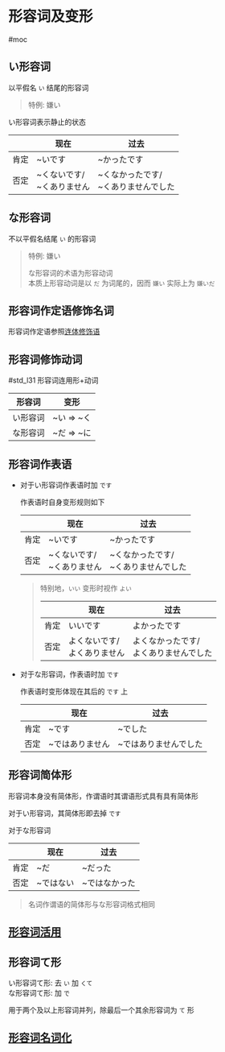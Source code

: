 # 形容词及变形  

 #moc

## い形容词  

以平假名 `い` 结尾的形容词  
> 特例: 嫌い  
>
い形容词表示静止的状态  

|     | 现在                 | 过去                      |
| --- | ------------------ | ----------------------- |
| 肯定  | ~いです               | ~かったです                  |
| 否定  | ~くないです/<br>~くありません | ~くなかったです/<br>~くありませんでした |

## な形容词  

不以平假名结尾 `い` 的形容词  
> 特例: 嫌い  
>
> な形容词的术语为形容动词  
> 本质上形容动词是以 `だ` 为词尾的，因而 `嫌い` 实际上为 `嫌いだ`  


## 形容词作定语修饰名词

形容词作定语参照[连体修饰语](../9.sentence_pattern/连体修饰语or定语.md)

## 形容词修饰动词
 #std_l31
形容词连用形+动词

| 形容词  | 变形       |
| ---- | -------- |
| い形容词 | ~い => ~く |
| な形容词 | ~だ => ~に |

## 形容词作表语

- 对于い形容词作表语时加 `です`  

    作表语时自身变形规则如下  
	
	|     | 现在                 | 过去                      |
	| --- | ------------------ | ----------------------- |
	| 肯定  | ~いです               | ~かったです                  |
	| 否定  | ~くないです/<br>~くありません | ~くなかったです/<br>~くありませんでした |

    > 特别地，`いい` 变形时视作 `よい`  
    >
    > | |现在|过去|
    > |-|-|-|
    > |肯定|いいです|よかったです|
    > |否定|よくないです/<br>よくありません|よくなかったです/<br>よくありませんでした|
    >
- 对于な形容词，作表语时加 `です`  

    作表语时变形体现在其后的 `です` 上  

    |     | 现在       | 过去          |
    | --- | -------- | ----------- |
    | 肯定  | ~です      | ~でした        |
    | 否定  | ~ではありません | ~ではありませんでした |

## 形容词简体形  

形容词本身没有简体形，作谓语时其谓语形式具有具有简体形  

对于い形容词，其简体形即去掉 `です`

对于な形容词  

| |现在|过去|
|---|---|---|
|肯定|~だ|~だった|
|否定|~ではない|~ではなかった|

> 名词作谓语的简体形与な形容词格式相同  
>

## [形容词活用](形容词活用.md)

## 形容词て形  

い形容词て形: 去 `い` 加 `くて`  
な形容词て形: 加 `で`  

用于两个及以上形容词并列，除最后一个其余形容词为 `て` 形  

## [形容词名词化](形容词名词化.md)
